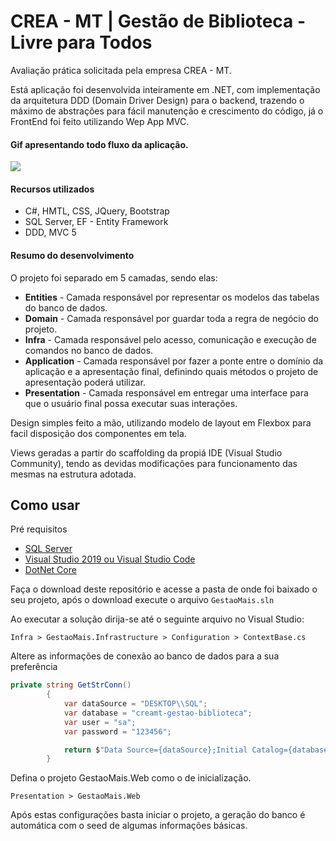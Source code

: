 # CREA - MT | Gestão de Biblioteca - Livre para Todos

Avaliação prática solicitada pela empresa CREA - MT.

Está aplicação foi desenvolvida inteiramente em .NET, com implementação da arquitetura DDD (Domain Driver Design) para o backend, trazendo o máximo de abstrações para fácil manutenção e crescimento do código, já o FrontEnd foi feito utilizando Wep App MVC.

#### Gif apresentando todo fluxo da aplicação.
![](app.gif)
#### Recursos utilizados
- C#, HMTL, CSS, JQuery, Bootstrap
- SQL Server, EF - Entity Framework
- DDD, MVC 5

#### Resumo do desenvolvimento
O projeto foi separado em 5 camadas, sendo elas:

- **Entities** - Camada responsável por representar os modelos das tabelas do banco de dados.
- **Domain** - Camada responsável por guardar toda a regra de negócio do projeto.
- **Infra** - Camada responsável pelo acesso, comunicação e execução de comandos no banco de dados.
- **Application** - Camada responsável por fazer a ponte entre o domínio da aplicação e a apresentação final, definindo quais métodos o projeto de apresentação poderá utilizar.
- **Presentation** - Camada responsável em entregar uma interface para que o usuário final possa executar suas interações.

Design simples feito a mão, utilizando modelo de layout em Flexbox para facil disposição dos componentes em tela.

Views geradas a partir do scaffolding da propiá IDE (Visual Studio Community), tendo as devidas modificações para funcionamento das mesmas na estrutura adotada.

## Como usar

Pré requisitos

- [SQL Server](https://www.microsoft.com/pt-br/sql-server/sql-server-downloads)
- [Visual Studio 2019 ou Visual Studio Code](https://visualstudio.microsoft.com/pt-br/thank-you-downloading-visual-studio/?sku=Community&rel=16)
- [DotNet Core](https://dotnet.microsoft.com/download)

Faça o download deste repositório e acesse a pasta de onde foi baixado o seu projeto, após o download execute o arquivo `GestaoMais.sln`

Ao executar a solução dirija-se até o seguinte arquivo no Visual Studio:
```
Infra > GestaoMais.Infrastructure > Configuration > ContextBase.cs
```

Altere as informações de conexão ao banco de dados para a sua preferência

```cs
private string GetStrConn()
        {
            var dataSource = "DESKTOP\\SQL";
            var database = "creamt-gestao-biblioteca";
            var user = "sa";
            var password = "123456";

            return $"Data Source={dataSource};Initial Catalog={database};Integrated Security=False;User ID={user};Password={password};Connect Timeout=15;Encrypt=False;TrustServerCertificate=False";
        }
```

Defina o projeto GestaoMais.Web como o de inicialização.
```
Presentation > GestaoMais.Web
```

Após estas configurações basta iniciar o projeto, a geração do banco é automática com o seed de algumas informações básicas.

